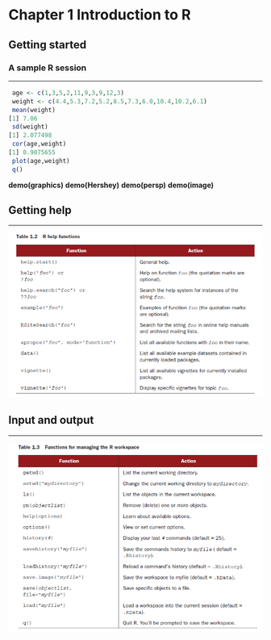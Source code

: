 # Chapter 1 Introduction to R

## Getting started 
### A sample R session
---
```R
 age <- c(1,3,5,2,11,9,3,9,12,3)
 weight <- c(4.4,5.3,7.2,5.2,8.5,7.3,6.0,10.4,10.2,6.1)
 mean(weight)
[1] 7.06
 sd(weight)
[1] 2.077498
 cor(age,weight)
[1] 0.9075655
 plot(age,weight)
 q()
```
 
 **demo(graphics)** **demo(Hershey)**  **demo(persp)**  **demo(image)**

## Getting help
---
![](https://github.com/raymondwuhr24/R-in-action/blob/master/Printscreen/table1.2.PNG)

## Input and output
---
![](https://github.com/raymondwuhr24/R-in-action/blob/master/Printscreen/table1.3.PNG)






















